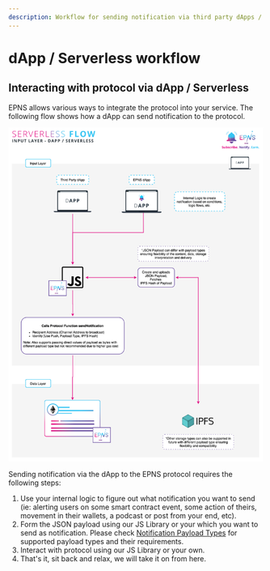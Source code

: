 ```yaml
---
description: Workflow for sending notification via third party dApps / serverless model
---
```


# dApp / Serverless workflow

## Interacting with protocol via dApp / Serverless 

EPNS allows various ways to integrate the protocol into your service. The following flow shows how a dApp can send notification to the protocol.

![Ethereum Push Notification Service \| dApp integration with protocol](../.gitbook/assets/inputdappserverless.png)

Sending notification via the dApp to the EPNS protocol requires the following steps:

1. Use your internal logic to figure out what notification you want to send \(ie: alerting users on some smart contract event, some action of theirs, movement in their wallets, a podcast or post from your end, etc\).
2. Form the JSON payload using our JS Library or your which you want to send as notification. Please check [Notification Payload Types](../supported-notification-payload-types.md) for supported payload types and their requirements.
3. Interact with protocol using our JS Library or your own.
4. That's it, sit back and relax, we will take it on from here.

